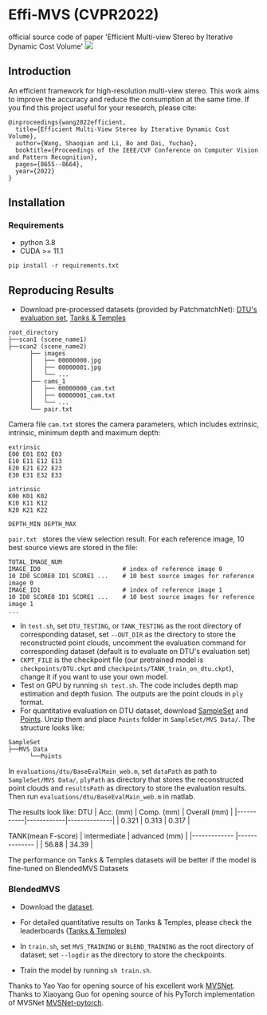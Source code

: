 # Effi-MVS (CVPR2022)
official source code of paper 'Efficient Multi-view Stereo by Iterative Dynamic Cost Volume'
![](imgs/structure_teaser.jpg)

## Introduction
An efficient framework for high-resolution multi-view stereo. This work aims to improve the accuracy and reduce the consumption at the same time.  If you find this project useful for your research, please cite: 

```
@inproceedings{wang2022efficient,
  title={Efficient Multi-View Stereo by Iterative Dynamic Cost Volume},
  author={Wang, Shaoqian and Li, Bo and Dai, Yuchao},
  booktitle={Proceedings of the IEEE/CVF Conference on Computer Vision and Pattern Recognition},
  pages={8655--8664},
  year={2022}
}
```

## Installation
### Requirements
* python 3.8
* CUDA >= 11.1
```
pip install -r requirements.txt
```

## Reproducing Results
* Download pre-processed datasets (provided by PatchmatchNet): [DTU's evaluation set](https://drive.google.com/file/d/1jN8yEQX0a-S22XwUjISM8xSJD39pFLL_/view?usp=sharing), [Tanks & Temples](https://drive.google.com/file/d/1gAfmeoGNEFl9dL4QcAU4kF0BAyTd-r8Z/view?usp=sharing)
```
root_directory
├──scan1 (scene_name1)
├──scan2 (scene_name2) 
      ├── images                 
      │   ├── 00000000.jpg       
      │   ├── 00000001.jpg       
      │   └── ...                
      ├── cams_1                   
      │   ├── 00000000_cam.txt   
      │   ├── 00000001_cam.txt   
      │   └── ...                
      └── pair.txt  
```

Camera file ``cam.txt`` stores the camera parameters, which includes extrinsic, intrinsic, minimum depth and maximum depth:
```
extrinsic
E00 E01 E02 E03
E10 E11 E12 E13
E20 E21 E22 E23
E30 E31 E32 E33

intrinsic
K00 K01 K02
K10 K11 K12
K20 K21 K22

DEPTH_MIN DEPTH_MAX 
```
``pair.txt `` stores the view selection result. For each reference image, 10 best source views are stored in the file:
```
TOTAL_IMAGE_NUM
IMAGE_ID0                       # index of reference image 0 
10 ID0 SCORE0 ID1 SCORE1 ...    # 10 best source images for reference image 0 
IMAGE_ID1                       # index of reference image 1
10 ID0 SCORE0 ID1 SCORE1 ...    # 10 best source images for reference image 1 
...
``` 

* In ``test.sh``, set `DTU_TESTING`, or `TANK_TESTING` as the root directory of corresponding dataset, set `--OUT_DIR` as the directory to store the reconstructed point clouds, uncomment the evaluation command for corresponding dataset (default is to evaluate on DTU's evaluation set)
* `CKPT_FILE` is the checkpoint file (our pretrained model is `checkpoints/DTU.ckpt` and `checkpoints/TANK_train_on_dtu.ckpt`), change it if you want to use your own model. 
* Test on GPU by running `sh test.sh`. The code includes depth map estimation and depth fusion. The outputs are the point clouds in `ply` format. 
* For quantitative evaluation on DTU dataset, download [SampleSet](http://roboimagedata.compute.dtu.dk/?page_id=36) and [Points](http://roboimagedata.compute.dtu.dk/?page_id=36). Unzip them and place `Points` folder in `SampleSet/MVS Data/`. The structure looks like:
```
SampleSet
├──MVS Data
      └──Points
```
In ``evaluations/dtu/BaseEvalMain_web.m``, set `dataPath` as path to `SampleSet/MVS Data/`, `plyPath` as directory that stores the reconstructed point clouds and `resultsPath` as directory to store the evaluation results. Then run ``evaluations/dtu/BaseEvalMain_web.m`` in matlab.

The results look like:
DTU
| Acc. (mm) | Comp. (mm) | Overall (mm) |
|-----------|------------|--------------|
| 0.321     | 0.313      | 0.317        |

TANK(mean F-score)
| intermediate | advanced (mm) |
|------------- |-------------- |
| 56.88        | 34.39         |


The performance on Tanks & Temples datasets will be better if the model is fine-tuned on BlendedMVS Datasets
### BlendedMVS
* Download the [dataset](https://1drv.ms/u/s!Ag8Dbz2Aqc81gVDgxb8MDGgoV74S?e=hJKlvV).

* For detailed quantitative results on Tanks & Temples, please check the leaderboards ([Tanks & Temples](https://www.tanksandtemples.org/details/1170/))

* In ``train.sh``, set `MVS_TRAINING` or `BLEND_TRAINING` as the root directory of dataset; set `--logdir` as the directory to store the checkpoints. 
* Train the model by running `sh train.sh`.

Thanks to Yao Yao for opening source of his excellent work [MVSNet](https://github.com/YoYo000/MVSNet). Thanks to Xiaoyang Guo for opening source of his PyTorch implementation of MVSNet [MVSNet-pytorch](https://github.com/xy-guo/MVSNet_pytorch).

